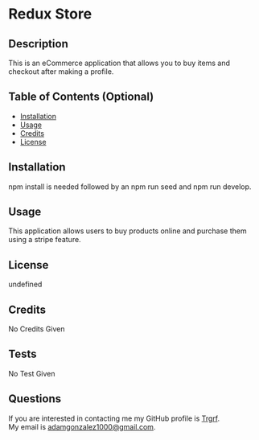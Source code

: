 # Redux Store
## Description
This is an eCommerce application that allows you to buy items and checkout after making a profile.

## Table of Contents (Optional)
- [Installation](#installation)
- [Usage](#usage)
- [Credits](#credits)
- [License](#license)
## Installation
npm install is needed followed by an npm run seed and npm run develop.
## Usage
This application allows users to buy products online and purchase them using a stripe feature.
## License

undefined
## Credits
No Credits Given
## Tests
No Test Given
## Questions
If you are interested in contacting me my GitHub profile is [Trgrf](https://github.com/Trgrf). <br />
My email is [adamgonzalez1000@gmail.com](mailto:adamgonzalez1000@gmail.com).
